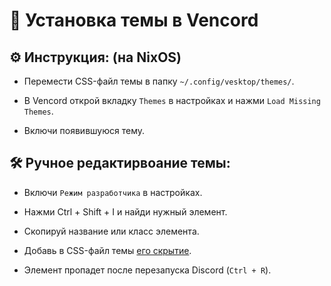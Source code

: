 # 🌟 Установка темы в Vencord

## ⚙️ Инструкция: (на NixOS)

- Перемести CSS-файл темы в папку `~/.config/vesktop/themes/`.

- В Vencord открой вкладку `Themes` в настройках и нажми `Load Missing Themes`.

- Включи появившуюся тему.

## 🛠 Ручное редактирвоание темы:

- Включи `Режим разработчика` в настройках.

- Нажми Ctrl + Shift + I и найди нужный элемент.

- Скопируй название или класс элемента.

- Добавь в CSS-файл темы [его скрытие](https://github.com/driversline/vesktop/blob/main/template/default.css).

- Элемент пропадет после перезапуска Discord (`Ctrl + R`).
